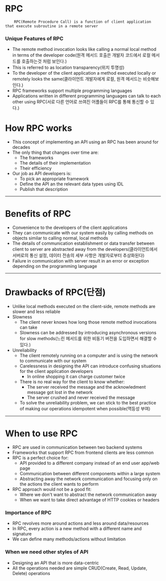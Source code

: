 # RPC
```
    RPC(Remote Procedure Call) is a function of client application that execute subroutine in a remote server
```

### Unique Features of RPC
+ The remote method invocation looks like calling a normal local method in terms of the developer code(원격 메서드 호출은 개발자 코드에서 로컬 메서드를 호출하는것 처럼 보인다.)
+ This is referred to as location transparency(위치 투명성)
+ To the developer of the client application a method executed locally or remotely looks the same(클라이언트 개발자에게 로컬, 원격 메서드는 비슷해보인다.)
+ RPC frameworks support multiple programming languages
+ Applications written in different programming languages can talk to each other using RPC(서로 다른 언어로 쓰여진 어플들이 RPC를 통해 통신할 수 있다.)


# How RPC works
+ This concept of implementing an API using an RPC has been around for decades
+ The only thing that changes over time are:
    - The frameworks
    - The details of their implementation
    - Their efficiency
+ Our job as API developers is:
    - To pick an appropriate framework
    - Define the API an the relevant data types using IDL
    - Publish that description


***

# Benefits of RPC
+ Convenience to the developers of the client applications
+ They can communicate with our system easily by calling methods on objects similar to calling normal, local methods
+ The details of communication establishment or data transfer between client to server are abstracted away from the developers(클라이언트에서 서버로의 통신 설정, 데이터 전송의 세부 사항은 개발자로부터 추상화된다)
+ Failure in communication with server result in an error or exception depending on the programming language

***

# Drawbacks of RPC(단점)
+ Unlike local methods executed on the client-side, remote methods are slower and less reliable
+ Slowness
    - The client never knows how long those remote method invocations can take
    - Slowness can be addressed by introducing asynchronous versions for slow methods(느린 메서드를 위한 비동기 버전을 도입하면서 해결할 수 있다.)
+ Unreliability
    - The client remotely running on a computer and is using the network to communicate with our system
    - Carelessness in designing the API can introduce confusing situations for the client application developers
        * In online shopping it can charge customer twice
    - There is no real way for the client to know whether:
        * The server received the message and the acknowledment message got lost in the network
        * The server crushed and never received the message
    - To solve the unreliability problem, we can stick to the best practice of making our operations idempotent when possible(멱등성 부여)

***

# When to use RPC
+ RPC are used in communication between two backend systems
+ Frameworks that support RPC from frontend clients are less common
+ RPC is a perfect choice for:
    - API provided to a different company instead of an end user app/web page
    - Communication between different components within a large system
    - Abstracting away the network communication and focusing only on the actions the client wants to perform
+ RPC approach would not be a good fit:
    - Where we don't want to abstract the network communication away
    - When we want to take direct advantage of HTTP cookies or headers

### Importance of RPC
+ RPC revolves more around actions and less around data/resources
+ In RPC, every action is a new method with a different name and signature
+ We can define many methods/actions without limitation


### When we need other styles of API
+ Designing an API that is more data-centric
+ All the operations needed are simple CRUD(Create, Read, Update, Delete) operations



<link rel='stylesheet' href='styles.css'>